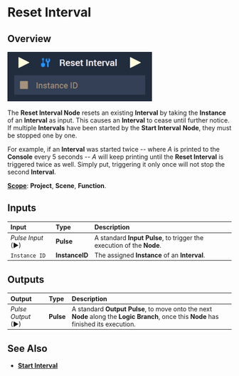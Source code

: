 # Reset Interval

## Overview

![The Reset Interval Node.](../../../.gitbook/assets/resetintervalupdatedimage.png)

The **Reset Interval Node** resets an existing **Interval** by taking the **Instance** of an **Interval** as input. This causes an **Interval** to cease until further notice. If multiple **Intervals** have been started by the **Start Interval** **Node**, they must be stopped one by one. 

For example, if an **Interval** was started twice -- where *A* is printed to the **Console** every 5 seconds -- *A* will keep printing until the **Reset Interval** is triggered twice as well. Simply put, triggering it only once will not stop the second **Interval**.  

[**Scope**](../../overview.md#scopes): **Project**, **Scene**, **Function**.

## Inputs

| Input | Type | Description |
| :--- | :--- | :--- |
| _Pulse Input_ \(►\) | **Pulse** | A standard **Input Pulse**, to trigger the execution of the **Node**. |
| `Instance ID` | **InstanceID** | The assigned **Instance** of an **Interval**. |

## Outputs

| Output | Type | Description |
| :--- | :--- | :--- |
| _Pulse Output_ \(►\) | **Pulse** | A standard **Output Pulse**, to move onto the next **Node** along the **Logic Branch**, once this **Node** has finished its execution. |

## See Also

* [**Start Interval**](startinterval.md)

